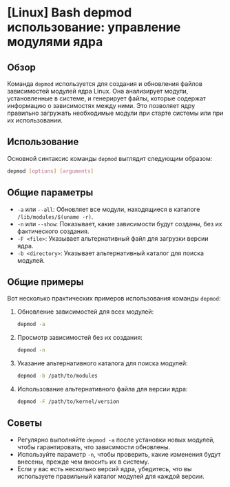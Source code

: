 # [Linux] Bash depmod использование: управление модулями ядра

## Обзор
Команда `depmod` используется для создания и обновления файлов зависимостей модулей ядра Linux. Она анализирует модули, установленные в системе, и генерирует файлы, которые содержат информацию о зависимостях между ними. Это позволяет ядру правильно загружать необходимые модули при старте системы или при их использовании.

## Использование
Основной синтаксис команды `depmod` выглядит следующим образом:

```bash
depmod [options] [arguments]
```

## Общие параметры
- `-a` или `--all`: Обновляет все модули, находящиеся в каталоге `/lib/modules/$(uname -r)`.
- `-n` или `--show`: Показывает, какие зависимости будут созданы, без их фактического создания.
- `-F <file>`: Указывает альтернативный файл для загрузки версии ядра.
- `-b <directory>`: Указывает альтернативный каталог для поиска модулей.

## Общие примеры
Вот несколько практических примеров использования команды `depmod`:

1. Обновление зависимостей для всех модулей:
   ```bash
   depmod -a
   ```

2. Просмотр зависимостей без их создания:
   ```bash
   depmod -n
   ```

3. Указание альтернативного каталога для поиска модулей:
   ```bash
   depmod -b /path/to/modules
   ```

4. Использование альтернативного файла для версии ядра:
   ```bash
   depmod -F /path/to/kernel/version
   ```

## Советы
- Регулярно выполняйте `depmod -a` после установки новых модулей, чтобы гарантировать, что зависимости обновлены.
- Используйте параметр `-n`, чтобы проверить, какие изменения будут внесены, прежде чем вносить их в систему.
- Если у вас есть несколько версий ядра, убедитесь, что вы используете правильный каталог модулей для каждой версии.